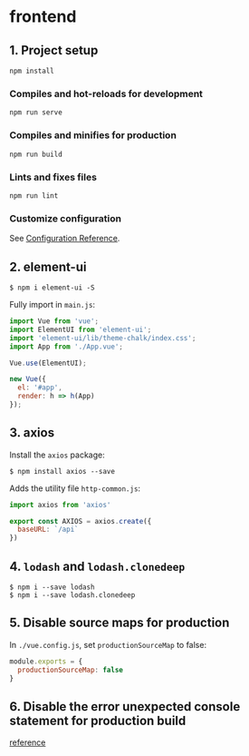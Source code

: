 # frontend

## 1. Project setup
```
npm install
```

### Compiles and hot-reloads for development
```
npm run serve
```

### Compiles and minifies for production
```
npm run build
```

### Lints and fixes files
```
npm run lint
```

### Customize configuration
See [Configuration Reference](https://cli.vuejs.org/config/).

## 2. element-ui

```shell
$ npm i element-ui -S
```

Fully import in `main.js`:

```javascript
import Vue from 'vue';
import ElementUI from 'element-ui';
import 'element-ui/lib/theme-chalk/index.css';
import App from './App.vue';

Vue.use(ElementUI);

new Vue({
  el: '#app',
  render: h => h(App)
});
```

## 3. axios

Install the `axios` package:

```shell
$ npm install axios --save
```

Adds the utility file `http-common.js`:

```javascript
import axios from 'axios'

export const AXIOS = axios.create({
  baseURL: `/api`
})
```

## 4. `lodash` and `lodash.clonedeep`

```shell
$ npm i --save lodash
$ npm i --save lodash.clonedeep
```

## 5. Disable source maps for production

In `./vue.config.js`, set `productionSourceMap` to false:

```javascript
module.exports = {
  productionSourceMap: false
}
```

## 6. Disable the error unexpected console statement for production build

[reference](https://stackoverflow.com/a/34215651/6086852)
